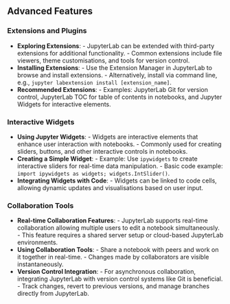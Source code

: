 ## Advanced Features

### Extensions and Plugins
- **Exploring Extensions**:
	  - JupyterLab can be extended with third-party extensions for additional functionality.
	  - Common extensions include file viewers, theme customisations, and tools for version control.
- **Installing Extensions**:
	  - Use the Extension Manager in JupyterLab to browse and install extensions.
	  - Alternatively, install via command line, e.g., `jupyter labextension install [extension_name]`.
- **Recommended Extensions**:
	  - Examples: JupyterLab Git for version control, JupyterLab TOC for table of contents in notebooks, and Jupyter Widgets for interactive elements.

### Interactive Widgets
- **Using Jupyter Widgets**:
	  - Widgets are interactive elements that enhance user interaction with notebooks.
	  - Commonly used for creating sliders, buttons, and other interactive controls in notebooks.
- **Creating a Simple Widget**:
	  - Example: Use `ipywidgets` to create interactive sliders for real-time data manipulation.
	  - Basic code example: `import ipywidgets as widgets; widgets.IntSlider()`.
- **Integrating Widgets with Code**:
	  - Widgets can be linked to code cells, allowing dynamic updates and visualisations based on user input.

### Collaboration Tools
- **Real-time Collaboration Features**:
	  - JupyterLab supports real-time collaboration allowing multiple users to edit a notebook simultaneously.
	  - This feature requires a shared server setup or cloud-based JupyterLab environments.
- **Using Collaboration Tools**:
	  - Share a notebook with peers and work on it together in real-time.
	  - Changes made by collaborators are visible instantaneously.
- **Version Control Integration**:
	  - For asynchronous collaboration, integrating JupyterLab with version control systems like Git is beneficial.
	  - Track changes, revert to previous versions, and manage branches directly from JupyterLab.